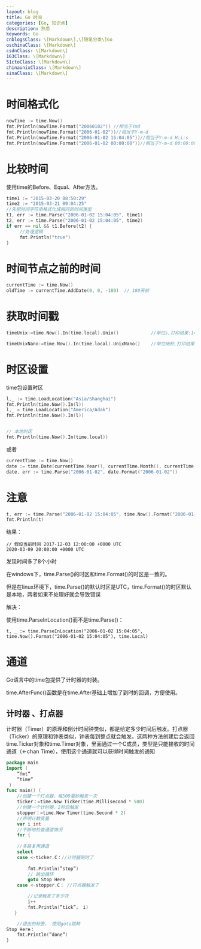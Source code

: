 ```yaml
---
layout: blog
title: Go 时间
categories: [Go, 知识点]
description: 熟悉
keywords: Go
cnblogsClass: \[Markdown\],\[随笔分类\]Go
oschinaClass: \[Markdown\]
csdnClass: \[Markdown\]
163Class: \[Markdown\]
51ctoClass: \[Markdown\]
chinaunixClass: \[Markdown\]
sinaClass: \[Markdown\]
---
```


# 时间格式化

```go
nowTime := time.Now()
fmt.Println(nowTime.Format("20060102")) //相当于Ymd
fmt.Println(nowTime.Format("2006-01-02"))//相当于Y-m-d
fmt.Println(nowTime.Format("2006-01-02 15:04:05"))//相当于Y-m-d H:i:s
fmt.Println(nowTime.Format("2006-01-02 00:00:00"))//相当于Y-m-d 00:00:00
```

# 比较时间
使用time的Before、Equal、After方法。

```go
time1 := "2015-03-20 08:50:29"
time2 := "2015-03-21 09:04:25"
//先把时间字符串格式化成相同的时间类型
t1, err := time.Parse("2006-01-02 15:04:05", time1)
t2, err := time.Parse("2006-01-02 15:04:05", time2)
if err == nil && t1.Before(t2) {
     //处理逻辑
     fmt.Println("true")
}
```

# 时间节点之前的时间

```go
currentTime := time.Now()
oldTime := currentTime.AddDate(0, 0, -180)  // 180天前
```

# 获取时间戳
```go
timeUnix:=time.Now().In(time.local).Unix()            //单位s,打印结果:1491888244

timeUnixNano:=time.Now().In(time.local).UnixNano()    //单位纳秒,打印结果：1491888244752784461
```

# 时区设置
time包设置时区
```go
l,_ := time.LoadLocation("Asia/Shanghai")
fmt.Println(time.Now().In(l))
l,_ = time.LoadLocation("America/Adak")
fmt.Println(time.Now().In(l))


// 本地时区
fmt.Println(time.Now().In(time.local))
```
或者
```go
currentTime := time.Now()
date := time.Date(currentTime.Year(), currentTime.Month(), currentTime.Day(), 0, 0, 0, 0, currentTime.Location())
date, err := time.Parse("2006-01-02", date.Format("2006-01-02"))
```

# 注意
```go
t, err := time.Parse("2006-01-02 15:04:05", time.Now().Format("2006-01-02 15:04:05"))
fmt.Println(t)
```
结果：
```
// 假设当前时间 2017-12-03 12:00:00 +0000 UTC
2020-03-09 20:00:00 +0000 UTC
```
发现时间多了8个小时

在windows下，time.Parse()的时区和time.Format()的时区是一致的。

但是在linux环境下，time.Parse()的默认时区是UTC，time.Format()的时区默认是本地，两者如果不处理好就会导致错误

解决：

使用time.ParseInLocation()而不是time.Parse()：
```
t, _ := time.ParseInLocation("2006-01-02 15:04:05", time.Now().Format("2006-01-02 15:04:05"), time.Local)
```

# 通道
Go语言中的time包提供了计时器的封装。

time.AfterFunc()函数是在time.After基础上增加了到时的回调，方便使用。

## 计时器 、打点器
计时器（Timer）的原理和倒计时闹钟类似，都是给定多少时间后触发。打点器（Ticker）的原理和钟表类似，钟表每到整点就会触发。这两种方法创建后会返回time.Ticker对象和time.Timer对象，里面通过一个C成员，类型是只能接收的时间通道（<-chan Time），使用这个通道就可以获得时间触发的通知
```go
package main
import (
    ”fmt”
    ”time”
 )
func main() (   
    //创建一个打点器，每500毫秒触发一次
    ticker：=time.New Ticker(time.Millisecond * 500)
    //创建一个计时器，2秒后触发
    stopper：=time.New Timer(time.Second * 2)
    //声明计数变量
    var i int
    //不断地检查通道情况
    for {
            
    //多路复用通道
    select
    case <-ticker.C：//计时器到时了
       
        fmt.Println(”stop”)
        // 跳出循环
        goto Stop Here
    case <-stopper.C： //打点器触发了

        //记录触发了多少次
        i++
        fmt.Println(”tick”， i)
   }

    //退出的标签， 使用goto跳转
Stop Here：
    fmt.Println(”done”)
}




```